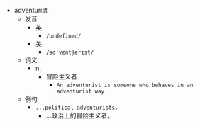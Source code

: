 - adventurist
  - 发音
    - 英
      - `/undefined/`
    - 美
      - `/əd'vɛntʃərɪst/`
  - 词义
    - n.
      - 冒险主义者
        - `An adventurist is someone who behaves in an adventurist way`
  - 例句
    - `...political adventurists.`
      - …政治上的冒险主义者。

